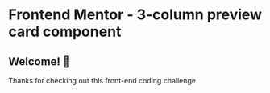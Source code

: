 # Frontend Mentor - 3-column preview card component

## Welcome! 👋

Thanks for checking out this front-end coding challenge.

